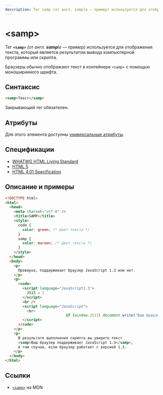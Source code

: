 ```yaml
---
description: Тег samp (от англ. sample — пример) используется для отображения текста, который является результатом вывода компьютерной программы или скрипта
---
```


# &lt;samp&gt;

Тег **`<samp>`** _(от англ. **samp**le — пример)_ используется для отображения текста, который является результатом вывода компьютерной программы или скрипта.

Браузеры обычно отображают текст в контейнере `<samp>` с помощью моноширинного шрифта.

## Синтаксис

```html
<samp>Текст</samp>
```

Закрывающий тег обязателен.

## Атрибуты

Для этого элемента доступны [универсальные атрибуты](uni-attr.md).

## Спецификации

- [WHATWG HTML Living Standard](https://html.spec.whatwg.org/multipage/semantics.html#the-samp-element)
- [HTML 5](http://www.w3.org/TR/html5/text-level-semantics.html#the-samp-element)
- [HTML 4.01 Specification](http://www.w3.org/TR/html401/struct/text.html#h-9.2.1)

## Описание и примеры

```html
<!DOCTYPE html>
<html>
  <head>
    <meta charset="utf-8" />
    <title>SAMP</title>
    <style>
      code {
        color: green; /* Цвет текста */
      }
      samp {
        color: maroon; /* Цвет текста */
      }
    </style>
  </head>
  <body>
    <p>
      Проверка, поддерживает браузер JavaScript 1.3 или нет.
    </p>
    <p>
      <code>
        <script language="JavaScript1.3">
          JS13 = 1
        </script>
        <br />
        <script language="JavaScript">
          <br>
          					if (window.JS13) document.write("Ваш браузер поддерживает JavaScript 1.3");<br>
        </script>
      </code>
    </p>
    <p>
      В результате выполнения скрипта вы увидите текст
      <samp>Ваш браузер поддерживает JavaScript 1.3</samp>,
      в том случае, если браузер работает с версией 1.3.
    </p>
  </body>
</html>
```

## Ссылки

- [`<samp>`](https://developer.mozilla.org/ru/docs/Web/HTML/Element/samp) на MDN
